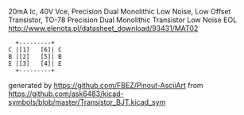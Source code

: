 20mA Ic, 40V Vce, Precision Dual Monolithic Low Noise, Low Offset Transistor, TO-78
Precision Dual Monolithic Transistor Low Noise EOL
http://www.elenota.pl/datasheet_download/93431/MAT02


	  +---------+
	C |[1]   [6]| C
	B |[2]   [5]| B
	E |[3]   [4]| E
	  +---------+


generated by https://github.com/FBEZ/Pinout-AsciiArt from https://github.com/ask6483/kicad-symbols/blob/master/Transistor_BJT.kicad_sym